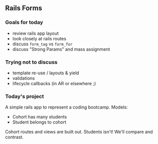 ## Rails Forms

### Goals for today

* review rails app layout
* look closely at rails routes
* discuss `form_tag` vs `form_for`
* discuss "Strong Params" and mass assignment

### Trying not to discuss

* template re-use / layouts & yield
* validations
* lifecycle callbacks (in AR or elsewhere ;)

### Today's project

A simple rails app to represent a coding bootcamp. Models:

* Cohort  has many students
* Student belongs to cohort

Cohort routes and views are built out. Students isn't! We'll compare and contrast.
